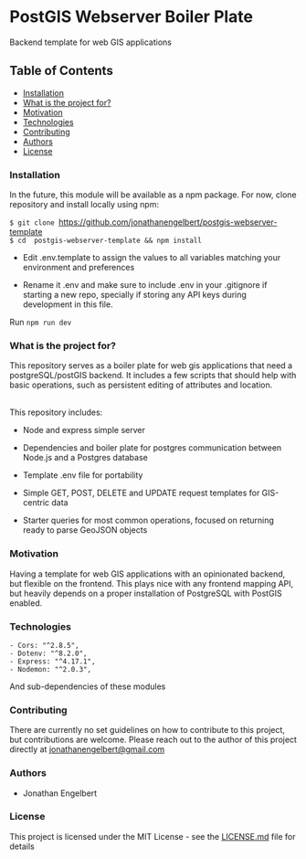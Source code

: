 # PostGIS Webserver Boiler Plate

Backend template for web GIS applications

## Table of Contents

* [Installation](#installation)
* [What is the project for?](#what-is-the-project-for)
* [Motivation](#motivation)
* [Technologies](#technologies)
* [Contributing](#contributing)
* [Authors](#authors)
* [License](#license)

### Installation

In the future, this module will be available as a npm package.
For now, clone repository and install locally using npm:

`$ git clone `https://github.com/jonathanengelbert/postgis-webserver-template
<br>
`$ cd  postgis-webserver-template && npm install`
<br>

- Edit .env.template to assign the values to all variables matching your
  environment and preferences

- Rename it .env and make sure to include .env in your .gitignore if starting a new repo,
specially if storing any API keys during development in this file.

Run `npm run dev`

### What is the project for?

This repository serves as a boiler plate for web gis applications that need a
postgreSQL/postGIS backend. It includes a few scripts that should help with
basic operations, such as persistent editing of attributes and location.

<br>
This repository includes:

* Node and express simple server

* Dependencies and boiler plate for postgres communication between Node.js and
  a Postgres database  

* Template .env file for portability

* Simple GET, POST, DELETE and UPDATE request templates for GIS-centric data

* Starter queries for most common operations, focused on returning ready to
  parse GeoJSON objects


### Motivation

Having a template for web GIS applications with an opinionated backend, but
flexible on the frontend. This plays nice with any frontend mapping API, but
heavily depends on a proper installation of PostgreSQL with PostGIS enabled.

### Technologies 

    - Cors: "^2.8.5",
    - Dotenv: "^8.2.0",
    - Express: "^4.17.1",
    - Nodemon: "^2.0.3",

And sub-dependencies of these modules

### Contributing

There are currently no set guidelines on how to contribute to this project, but contributions are welcome.
Please reach out to the author of this project directly at <jonathanengelbert@gmail.com>

### Authors

* Jonathan Engelbert

### License

This project is licensed under the MIT License - see the [LICENSE.md](LICENSE.md) file for details

